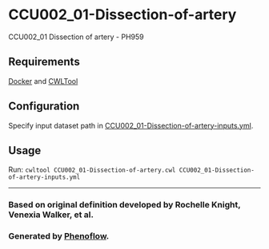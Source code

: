 # CCU002_01-Dissection-of-artery

CCU002_01 Dissection of artery - PH959

## Requirements

[Docker](https://docs.docker.com/install/) and [CWLTool](https://github.com/common-workflow-language/cwltool#install)

## Configuration

Specify input dataset path in [CCU002_01-Dissection-of-artery-inputs.yml](CCU002_01-Dissection-of-artery-inputs.yml).

## Usage

Run: `cwltool CCU002_01-Dissection-of-artery.cwl CCU002_01-Dissection-of-artery-inputs.yml`

***

### Based on original definition developed by Rochelle Knight, Venexia Walker, et al.
### Generated by [Phenoflow](https://kclhi.org/phenoflow).
